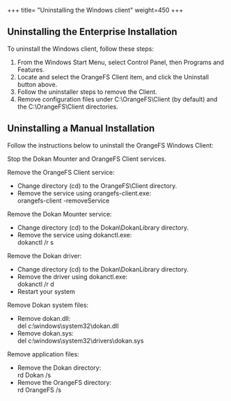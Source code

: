 +++
title= "Uninstalling the Windows client"
weight=450
+++

Uninstalling the Enterprise Installation
----------------------------------------

To uninstall the Windows client, follow these steps:

1.  From the Windows Start Menu, select Control Panel, then Programs and
    Features.
2.  Locate and select the OrangeFS Client item, and click the Uninstall
    button above.
3.  Follow the uninstaller steps to remove the Client.
4.  Remove configuration files under C:\\OrangeFS\\Client (by default)
    and the C:\\OrangeFS\\Client directories.

Uninstalling a Manual Installation
----------------------------------

Follow the instructions below to uninstall the OrangeFS Windows Client:

Stop the Dokan Mounter and OrangeFS Client services.

Remove the OrangeFS Client service:

-   Change directory (cd) to the OrangeFS\\Client directory.
-   Remove the service using orangefs-client.exe:\
     orangefs-client -removeService

Remove the Dokan Mounter service:   

-   Change directory (cd) to the Dokan\\DokanLibrary directory.
-   Remove the service using dokanctl.exe:\
     dokanctl /r s

Remove the Dokan driver:

-   Change directory (cd) to the Dokan\\DokanLibrary directory.
-   Remove the driver using dokanctl.exe:\
     dokanctl /r d
-   Restart your system

Remove Dokan system files:

-   Remove dokan.dll:\
     del c:\\windows\\system32\\dokan.dll
-   Remove dokan.sys:\
     del c:\\windows\\system32\\drivers\\dokan.sys

Remove application files:

-   Remove the Dokan directory:\
     rd Dokan /s
-   Remove the OrangeFS directory:\
     rd OrangeFS /s

 

 

 

 

 

 

 

 

 

 
